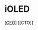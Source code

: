 # iOLED

[[CEO]]
[[CTO]]

[//begin]: # "Autogenerated link references for markdown compatibility"
[CEO]: CEO "CEO"
[//end]: # "Autogenerated link references"
